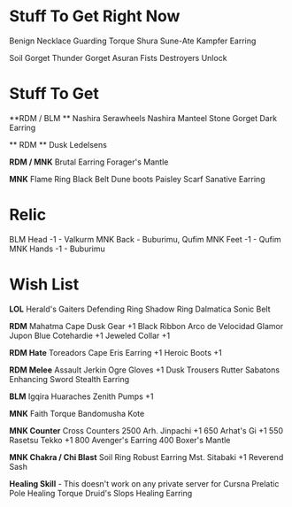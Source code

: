 # Stuff To Get Right Now
Benign Necklace
Guarding Torque
Shura Sune-Ate
Kampfer Earring

Soil Gorget
Thunder Gorget
Asuran Fists
Destroyers Unlock

# Stuff To Get
**RDM / BLM **
Nashira Serawheels
Nashira Manteel
Stone Gorget
Dark Earring

** RDM **
Dusk Ledelsens

**RDM / MNK**
Brutal Earring
Forager's Mantle

**MNK**
Flame Ring
Black Belt
Dune boots
Paisley Scarf
Sanative Earring

# Relic
BLM Head -1 - Valkurm
MNK Back - Buburimu, Qufim
MNK Feet -1 - Qufim
MNK Hands -1 - Buburimu





# Wish List
**LOL**
Herald's Gaiters
Defending Ring
Shadow Ring
Dalmatica
Sonic Belt

**RDM**
Mahatma Cape
Dusk Gear +1
Black Ribbon
Arco de Velocidad
Glamor Jupon
Blue Cotehardie +1
Jeweled Collar +1

**RDM Hate**
Toreadors Cape
Eris Earring +1
Heroic Boots +1

**RDM Melee**
Assault Jerkin
Ogre Gloves +1
Dusk Trousers
Rutter Sabatons
Enhancing Sword
Stealth Earring

**BLM**
Igqira Huaraches
Zenith Pumps +1

**MNK**
Faith Torque
Bandomusha Kote

**MNK Counter**
Cross Counters 2500
Arh. Jinpachi +1 650
Arhat\'s Gi +1 550
Rasetsu Tekko +1 800
Avenger\'s Earring 400
Boxer\'s Mantle

**MNK Chakra / Chi Blast**
Soil Ring
Robust Earring
Mst. Sitabaki +1
Reverend Sash

**Healing Skill** - This doesn't work on any private server for Cursna
Prelatic Pole
Healing Torque
Druid\'s Slops
Healing Earring
